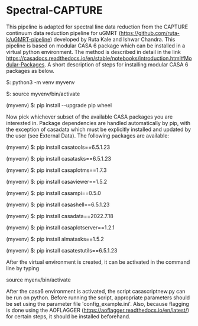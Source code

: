 # Spectral-CAPTURE
This pipeline is adapted for spectral line data reduction from the CAPTURE continuum data reduction pipeline for uGMRT (https://github.com/ruta-k/uGMRT-pipeline) developed by Ruta Kale and Ishwar Chandra.
This pipeline is based on modular CASA 6 package which can be installed in a virtual python environment. 
The method is described in detail in the link https://casadocs.readthedocs.io/en/stable/notebooks/introduction.html#Modular-Packages.
A short description of steps for installing modular CASA 6 packages as below.


$: python3 -m venv myvenv

$: source myvenv/bin/activate

(myvenv) $: pip install --upgrade pip wheel

Now pick whichever subset of the available CASA packages you are interested in. Package dependencies are handled automatically by pip, with the exception of casadata which must be explicitly installed and updated by the user (see External Data). The following packages are available:

(myvenv) $: pip install casatools==6.5.1.23

(myvenv) $: pip install casatasks==6.5.1.23

(myvenv) $: pip install casaplotms==1.7.3

(myvenv) $: pip install casaviewer==1.5.2

(myvenv) $: pip install casampi==0.5.0

(myvenv) $: pip install casashell==6.5.1.23

(myvenv) $: pip install casadata==2022.7.18

(myvenv) $: pip install casaplotserver==1.2.1

(myvenv) $: pip install almatasks==1.5.2

(myvenv) $: pip install casatestutils==6.5.1.23


After the virtual environment is created, it can be activated in the command line by typing

source myenv/bin/activate

After the casa6 environment is activated, the script casascriptnew.py can be run on python. Before running the script, appropriate parameters should be set using the parameter file 'config_example.ini'. Also, because flagging is done using the AOFLAGGER (https://aoflagger.readthedocs.io/en/latest/) for certain steps, it should be installed beforehand.


